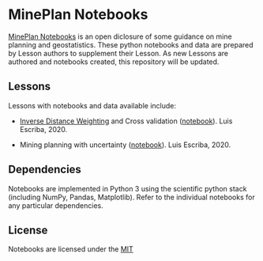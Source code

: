 # MinePlan Notebooks

[MinePlan Notebooks](https://www.linkedin.com/in/luis-david-escriba-cuya-20001377/) is an open diclosure of some guidance on mine planning and geostatistics. These python notebooks and data are prepared by Lesson authors to supplement their Lesson. As new Lessons are authored and notebooks created, this repository will be updated.

## Lessons

Lessons with notebooks and data available include:

* [Inverse Distance Weighting](https://www.linkedin.com/pulse/idw-validación-cruzada-python-luis-david-escriba-cuya/) and Cross validation ([notebook](IDW.ipynb)). Luis Escriba, 2020.

* Mining planning with uncertainty ([notebook](PLANIFICACION_MINERA_CON_INCERTIDUMBRE.ipynb)). Luis Escriba, 2020.

## Dependencies

Notebooks are implemented in Python 3 using the scientific python stack (including NumPy, Pandas, Matplotlib). Refer to the individual notebooks for any particular dependencies.

## License

Notebooks are licensed under the [MIT](LICENSE)

